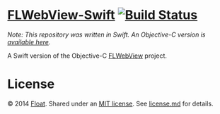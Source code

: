 # [FLWebView-Swift](https://github.com/floatlearning/FLWebView-Swift) [![Build Status](https://travis-ci.org/floatlearning/FLWebView-Swift.svg)](https://travis-ci.org/floatlearning/FLWebView-Swift)

*Note: This repository was written in Swift. An Objective-C version is [available here](https://github.com/floatlearning/FLWebView).*

A Swift version of the Objective-C [FLWebView](https://github.com/floatlearning/FLWebView) project.

# License

&copy; 2014 [Float](http://gowithfloat.com/). Shared under an [MIT license](https://en.wikipedia.org/wiki/MIT_License). See [license.md](./license.md) for details.
